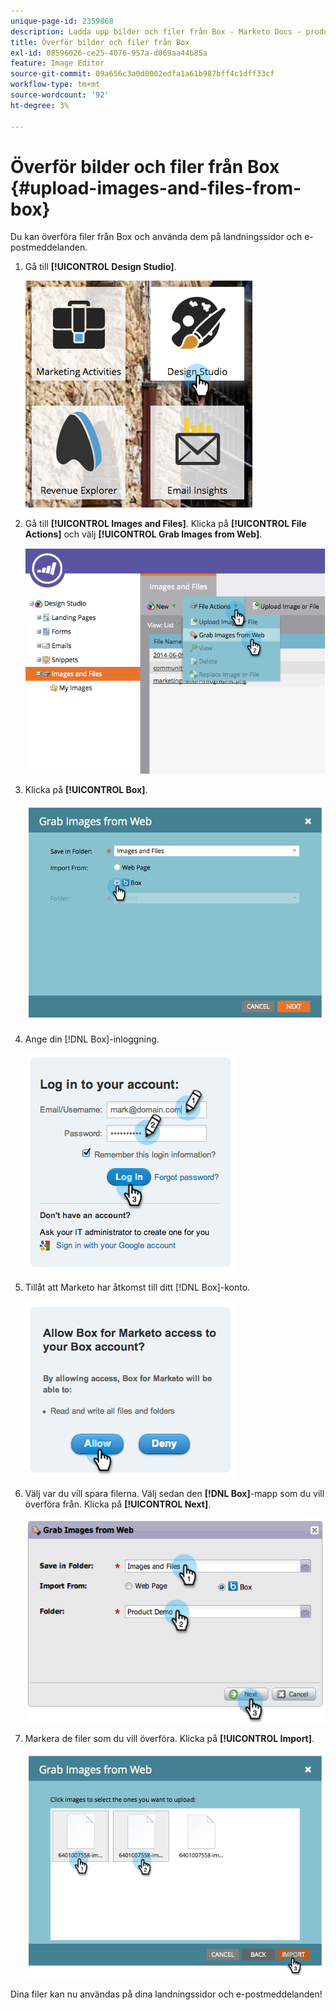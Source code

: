 ```yaml
---
unique-page-id: 2359868
description: Ladda upp bilder och filer från Box - Marketo Docs - produktdokumentation
title: Överför bilder och filer från Box
exl-id: 08596026-ce25-4076-957a-d069aa44b85a
feature: Image Editor
source-git-commit: 09a656c3a0d0002edfa1a61b987bff4c1dff33cf
workflow-type: tm+mt
source-wordcount: '92'
ht-degree: 3%

---
```


# Överför bilder och filer från Box {#upload-images-and-files-from-box}

Du kan överföra filer från Box och använda dem på landningssidor och e-postmeddelanden.

1. Gå till **[!UICONTROL Design Studio]**.

   ![](assets/designstudio-3.png)

1. Gå till **[!UICONTROL Images and Files]**. Klicka på **[!UICONTROL File Actions]** och välj **[!UICONTROL Grab Images from Web]**.

   ![](assets/image2014-9-16-12-3a50-3a40.png)

1. Klicka på **[!UICONTROL Box]**.

   ![](assets/image2014-9-16-12-3a50-3a56.png)

1. Ange din [!DNL Box]-inloggning.

   ![](assets/image2014-9-16-12-3a51-3a10.png)

1. Tillåt att Marketo har åtkomst till ditt [!DNL Box]-konto.

   ![](assets/image2014-9-16-12-3a51-3a28.png)

1. Välj var du vill spara filerna. Välj sedan den **[!DNL Box]**-mapp som du vill överföra från. Klicka på **[!UICONTROL Next]**.

   ![](assets/image2014-9-16-12-3a51-3a59.png)

1. Markera de filer som du vill överföra. Klicka på **[!UICONTROL Import]**.

   ![](assets/image2014-9-16-12-3a52-3a15.png)

Dina filer kan nu användas på dina landningssidor och e-postmeddelanden!
